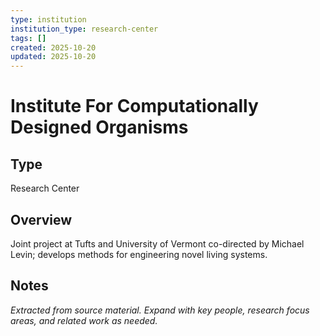 ```yaml
---
type: institution
institution_type: research-center
tags: []
created: 2025-10-20
updated: 2025-10-20
---
```


# Institute For Computationally Designed Organisms

## Type

Research Center

## Overview

Joint project at Tufts and University of Vermont co-directed by Michael Levin; develops methods for engineering novel living systems.

## Notes

*Extracted from source material. Expand with key people, research focus areas, and related work as needed.*
